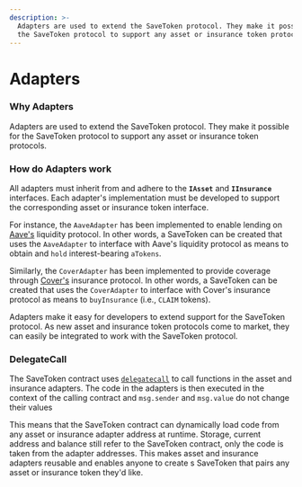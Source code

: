 ```yaml
---
description: >-
  Adapters are used to extend the SaveToken protocol. They make it possible for
  the SaveToken protocol to support any asset or insurance token protocols.
---
```


# Adapters

### Why Adapters

Adapters are used to extend the SaveToken protocol. They make it possible for the SaveToken protocol to support any asset or insurance token protocols.

### How do Adapters work

All adapters must inherit from and adhere to the **`IAsset`** and **`IInsurance`** interfaces. Each adapter's implementation must be developed to support the corresponding asset or insurance token interface. 

For instance, the `AaveAdapter` has been implemented to enable lending on [Aave's](https://aave.com/) liquidity protocol. In other words, a SaveToken can be created that uses the `AaveAdapter` to interface with Aave's liquidity protocol as means to obtain and `hold` interest-bearing `aTokens`.

Similarly, the `CoverAdapter` has been implemented to provide coverage through [Cover's](https://www.coverprotocol.com/) insurance protocol. In other words, a SaveToken can be created that uses the `CoverAdapter` to interface with Cover's insurance protocol as means to `buyInsurance` \(i.e., `CLAIM` tokens\). 

Adapters make it easy for developers to extend support for the SaveToken protocol. As new asset and insurance token protocols come to market, they can easily be integrated to work with the SaveToken protocol.

### DelegateCall

The SaveToken contract uses [`delegatecall`](https://docs.soliditylang.org/en/v0.8.3/introduction-to-smart-contracts.html?highlight=delegatecall#delegatecall-callcode-and-libraries)  to call functions in the asset and insurance adapters. The code in the adapters is then executed in the context of the calling contract and `msg.sender` and `msg.value` do not change their values

This means that the SaveToken contract can dynamically load code from any asset or insurance adapter address at runtime. Storage, current address and balance still refer to the SaveToken contract, only the code is taken from the adapter addresses. This makes asset and insurance adapters reusable and enables anyone to create s SaveToken that pairs any asset or insurance token they'd like.











  










